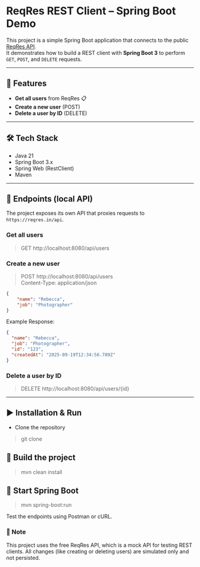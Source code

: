 # ReqRes REST Client – Spring Boot Demo

This project is a simple Spring Boot application that connects to the public [ReqRes API](https://reqres.in/).  
It demonstrates how to build a REST client with **Spring Boot 3** to perform `GET`, `POST`, and `DELETE` requests.

---

## 🚀 Features

-  **Get all users** from ReqRes 📋
-  **Create a new user** (POST)
-  **Delete a user by ID** (DELETE)

---

## 🛠️ Tech Stack
- Java 21
- Spring Boot 3.x
- Spring Web (RestClient)
- Maven
 
---

## 🏁 Endpoints (local API)

The project exposes its own API that proxies requests to `https://reqres.in/api`.

### Get all users
> GET http://localhost:8080/api/users

### Create a new user
> POST http://localhost:8080/api/users  
Content-Type: application/json  
```json
{  
    "name": "Rebecca",  
    "job": "Photographer"  
}
``` 


Example Response:
```json
{
  "name": "Rebecca",
  "job": "Photographer",
  "id": "123",
  "createdAt": "2025-09-19T12:34:56.789Z"
}
```

### Delete a user by ID
> DELETE http://localhost:8080/api/users/{id}

--- 

## ▶️ Installation & Run
- Clone the repository
> git clone <repo-url>

## 🔧 Build the project
> mvn clean install

## 👢 Start Spring Boot
> mvn spring-boot:run

Test the endpoints using Postman or cURL.

### 💬 Note
This project uses the free ReqRes API, which is a mock API for testing REST clients.
All changes (like creating or deleting users) are simulated only and not persisted.
